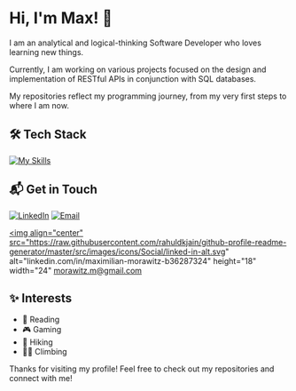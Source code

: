 # Hi, I'm Max! 👋

I am an analytical and logical-thinking Software Developer who loves learning new things. 

Currently, I am working on various projects focused on the design and implementation of RESTful APIs in conjunction with SQL databases. 

My repositories reflect my programming journey, from my very first steps to where I am now.

## 🛠️ Tech Stack

[![My Skills](https://skillicons.dev/icons?i=java,spring,docker,git,maven,mongodb,mysql,postman)](https://skillicons.dev)

## 📬 Get in Touch
[![LinkedIn](https://img.shields.io/badge/LinkedIn-0077B5?style=for-the-badge&logo=linkedin&logoColor=white)](https://www.linkedin.com/in/maximilian-morawitz-b36287324) 
[![Email](https://img.shields.io/badge/Email-D14836?style=for-the-badge&logo=gmail&logoColor=white)](mailto:morawitz.m@gmail.com)

<a href="https://linkedin.com/in/maximilian-morawitz-b36287324" target="blank"><img align="center" src="https://raw.githubusercontent.com/rahuldkjain/github-profile-readme-generator/master/src/images/icons/Social/linked-in-alt.svg" alt="linkedin.com/in/maximilian-morawitz-b36287324" height="18" width="24" 
morawitz.m@gmail.com

## ✨ Interests
- 📖 Reading
- 🎮 Gaming
- 🥾 Hiking
- 🧗‍♂️ Climbing

Thanks for visiting my profile! Feel free to check out my repositories and connect with me!
